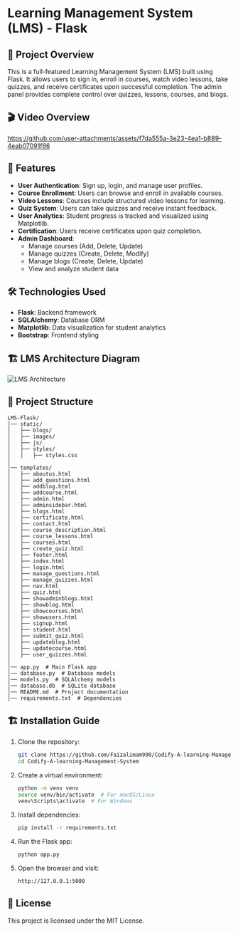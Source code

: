 # Learning Management System (LMS) - Flask

## 📌 Project Overview
This is a full-featured Learning Management System (LMS) built using Flask. It allows users to sign in, enroll in courses, watch video lessons, take quizzes, and receive certificates upon successful completion. The admin panel provides complete control over quizzes, lessons, courses, and blogs.

## 🎬 Video Overview
https://github.com/user-attachments/assets/f7da555a-3e23-4ea1-b889-4eab07091f66

## 🚀 Features
- **User Authentication**: Sign up, login, and manage user profiles.
- **Course Enrollment**: Users can browse and enroll in available courses.
- **Video Lessons**: Courses include structured video lessons for learning.
- **Quiz System**: Users can take quizzes and receive instant feedback.
- **User Analytics**: Student progress is tracked and visualized using Matplotlib.
- **Certification**: Users receive certificates upon quiz completion.
- **Admin Dashboard**:
  - Manage courses (Add, Delete, Update)
  - Manage quizzes (Create, Delete, Modify)
  - Manage blogs (Create, Delete, Update)
  - View and analyze student data

## 🛠️ Technologies Used
- **Flask**: Backend framework
- **SQLAlchemy**: Database ORM
- **Matplotlib**: Data visualization for student analytics
- **Bootstrap**: Frontend styling

## 🏗️ LMS Architecture Diagram
![LMS Architecture](https://i.imgur.com/4LZnwUZ.png)



## 📂 Project Structure
```
LMS-Flask/
│── static/
│   ├── blogs/
│   ├── images/
│   ├── js/
│   ├── styles/
│   │   ├── styles.css
│
│── templates/
│   ├── aboutus.html
│   ├── add_questions.html
│   ├── addblog.html
│   ├── addcourse.html
│   ├── admin.html
│   ├── adminsidebar.html
│   ├── blogs.html
│   ├── certificate.html
│   ├── contact.html
│   ├── course_description.html
│   ├── course_lessons.html
│   ├── courses.html
│   ├── create_quiz.html
│   ├── footer.html
│   ├── index.html
│   ├── login.html
│   ├── manage_questions.html
│   ├── manage_quizzes.html
│   ├── nav.html
│   ├── quiz.html
│   ├── showadminblogs.html
│   ├── showblog.html
│   ├── showcourses.html
│   ├── showusers.html
│   ├── signup.html
│   ├── student.html
│   ├── submit_quiz.html
│   ├── updateblog.html
│   ├── updatecourse.html
│   ├── user_quizzes.html
│
│── app.py  # Main Flask app
│── database.py  # Database models
│── models.py  # SQLAlchemy models
│── database.db  # SQLite database
│── README.md  # Project documentation
│── requirements.txt  # Dependencies
```

## 🏗️ Installation Guide
1. Clone the repository:
   ```sh
   git clone https://github.com/Faizalimam990/Codify-A-learning-Management-System
   cd Codify-A-learning-Management-System
   ```
2. Create a virtual environment:
   ```sh
   python -m venv venv
   source venv/bin/activate  # For macOS/Linux
   venv\Scripts\activate  # For Windows
   ```
3. Install dependencies:
   ```sh
   pip install -r requirements.txt
   ```
4. Run the Flask app:
   ```sh
   python app.py
   ```
5. Open the browser and visit:
   ```sh
   http://127.0.0.1:5000
   ```

## 📜 License
This project is licensed under the MIT License.
